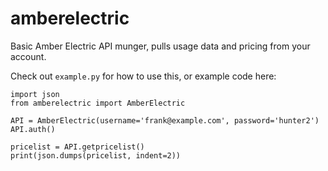 # amberelectric 

Basic Amber Electric API munger, pulls usage data and pricing from your account.

Check out `example.py` for how to use this, or example code here:

    import json
    from amberelectric import AmberElectric

    API = AmberElectric(username='frank@example.com', password='hunter2')
    API.auth()

    pricelist = API.getpricelist()
    print(json.dumps(pricelist, indent=2))
